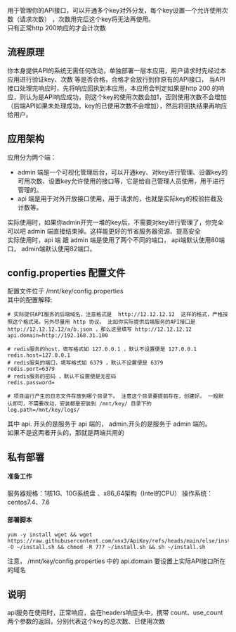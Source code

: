 用于管理你的API接口，可以开通多个key对外分发，每个key设置一个允许使用次数（请求次数） ，次数用完后这个key将无法再使用。  
只有正常http 200响应的才会计次数
## 流程原理
你本身提供API的系统无需任何改动，单独部署一层本应用，用户请求时先经过本应用进行验证key、次数 等是否合格，合格才会放行到你原有的API接口， 当API接口处理完响应时，先将响应回执到本应用，本应用会判定如果是http 200 的响应，则认为是API响应成功，则这个key的使用次数会加1，否则使用次数不会增加（后端API如果未处理成功，key的已使用次数不会增加），然后将回执结果再响应给用户。

## 应用架构
应用分为两个端：
* admin 端是一个可视化管理后台，可以开通key、对key进行管理、设置key的可用次数、设置key允许使用的接口等，它是给自己管理人员使用，用于进行管理的。
* api 端是用于对外开放接口使用，用于请求的，也就是实际key的校验拦截及计数等。

实际使用时，如果你admin开完一堆的key后，不需要对key进行管理了，你完全可以吧 admin 端直接结束掉。这样能更好的节省服务器资源、提高安全  
实际使用时，api 端 跟 admin 端是使用了两个不同的端口， api端默认使用80端口， admin端默认使用82端口。  

## config.properties 配置文件
配置文件位于 /mnt/key/config.properties  
其中的配置解释:  

````
# 实际提供API服务的后端域名，注意格式是  http://12.12.12.12  这样的格式，严格按照这个格式来。另外尽量用 http 协议。 比如你实际提供后端服务的API接口是  http://12.12.12.12/a/b.json ，那么这里填写 http://12.12.12.12
api.domain=http://192.168.31.100

# redis服务的host，填写格式如 127.0.0.1 ，默认不设置便是 127.0.0.1
redis.host=127.0.0.1
# redis服务的端口，填写格式如 6379 ，默认不设置便是 6379
redis.port=6379
# redis服务的密码 ，默认不设置便是无密码
redis.password=

# 项目运行产生的日志文件存放到哪个目录下。 注意这个目录要提前存在，创建好。 一般默认即可，不需要改动，安装都是安装到 /mnt/key/ 目录下的
log.path=/mnt/key/logs/
````

其中 api. 开头的是服务于 api 端的，  admin.开头的是服务于 admin 端的。  
如果不是这两者开头的，那就是两端共用的

## 私有部署
#### 准备工作
服务器规格：1核1G、10G系统盘 、x86_64架构（Intel的CPU）
操作系统： centos7.4、7.6
#### 部署脚本

````
yum -y install wget && wget https://raw.githubusercontent.com/xnx3/ApiKey/refs/heads/main/else/install_apikey_api.sh -O ~/install.sh && chmod -R 777 ~/install.sh && sh ~/install.sh
````
注意， /mnt/key/config.properties 中的 api.domain 要设置上实际API接口所在的域名

## 说明
api服务在使用时，正常响应，会在headers响应头中，携带 count、use_count 两个参数的返回，分别代表这个key的总次数、已使用次数
